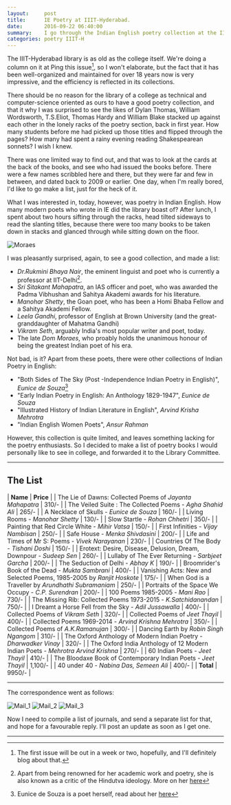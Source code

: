 ```yaml
---
layout:     post
title:      IE Poetry at IIIT-Hyderabad.
date:       2016-09-22 06:40:00
summary:    I go through the Indian English poetry collection at the IIIT-H library, and decide to bring about changes.
categories: poetry IIIT-H
---
```


The IIIT-Hyderabad library is as old as the college itself. We're doing a column on it at Ping this issue[^1], so I won't elaborate, but the fact that it has been well-organized and maintained for over 18 years now is very impressive, and the efficiency is reflected in its collections.

There should be no reason for the library of a college as technical and computer-science oriented as ours to have a good poetry collection, and that it why I was surprised to see the likes of Dylan Thomas, William Wordsworth, T.S.Eliot, Thomas Hardy and William Blake stacked up against each other in the lonely racks of the poetry section, back in first year. How many students before me had picked up those titles and flipped through the pages? How many had spent a rainy evening reading Shakespearean sonnets? I wish I knew.

There was one limited way to find out, and that was to look at the cards at the back of the books, and see who had issued the books before. There were a few names scribbled here and there, but they were far and few in between, and dated back to 2009 or earlier. One day, when I'm really bored, I'd like to go make a list, just for the heck of it.

What I was interested in, today, however, was poetry in Indian English. How many modern poets who wrote in IE did the library boast of? After lunch, I spent about two hours sifting through the racks, head tilted sideways to read the slanting titles, because there were too many books to be taken down in stacks and glanced through while sitting down on the floor.

![Moraes](https://raw.githubusercontent.com/darthbhyrava/write/gh-pages/images/moraes.jpg?token=AKdn0QMR362fong82SQ_nVnpEs1fxy3Mks5cnMn_wA%3D%3D)

I was pleasantly surprised, again, to see a good collection, and made a list:

 - _Dr.Rukmini Bhaya Nair_, the eminent linguist and poet who is currently a professor at IIT-Delhi[^2].
 - _Sri Sitakant Mahapatra_, an IAS officer and poet, who was awarded the Padma Vibhushan and Sahitya Akademi awards for his literature.
 - _Manohar Shetty_, the Goan poet, who has been a Homi Bhaba Fellow and a Sahitya Akademi Fellow.
 - _Leela Gandhi_, professor of English at Brown University (and the great-granddaughter of Mahatma Gandhi)
 - _Vikram Seth_, arguably India's most popular writer and poet, today. 
 - The late _Dom Moraes_, who proably holds the unanimous honour of being the greatest Indian poet of his era.

 Not bad, is it? Apart from these poets, there were other collections of Indian Poetry in English:

 - "Both Sides of The Sky (Post -Independence Indian Poetry in English)", _Eunice de Souza_[^3]
 - "Early Indian Poetry in English: An Anthology 1829-1947", _Eunice de Souza_
 - "Illustrated History of Indian Literature in English", _Arvind Krisha Mehrotra_
 - "Indian English Women Poets", _Ansur Rahman_

However, this collection is quite limited, and leaves something lacking for the poetry enthusiasts. So I decided to make a list of poetry books I would personally like to see in college, and forwarded it to the Library Committee. 

***

## The List  


| __Name__ | __Price__ |
| The Lie of Dawns: Collected Poems of _Jayanta Mahapatra_ | 310/- |
| The Veiled Suite : The Collected Poems - _Agha Shahid Ali_ | 265/- |
| A Necklace of Skulls - _Eunice de Souza_ | 160/- |
| Living Rooms - _Manohar Shetty_ | 130/- |
| Slow Startle - _Rohan Chhetri_ | 350/- |
| Painting that Red Circle White - _Mihir Vatsa_ | 150/- |
| First Infinities - _Vijay Nambisan_ | 250/- |
| Safe House - _Menka Shivdasini_ | 200/- |
| Life and Times of Mr S: Poems - _Vivek Narayanan_ | 230/- |
| Countries Of The Body - _Tishani Doshi_ | 150/- |
| Erotext: Desire, Disease, Delusion, Dream, Downpour - _Sudeep Sen_ | 260/- |
| Lullaby of The Ever Returning - _Sarbjeet Garcha_ | 200/- |
| The Seduction of Delhi - _Abhay K_ | 190/- |
| Broomrider's Book of the Dead - _Mukta Sambrani_ | 400/- |
| Vanishing Acts: New and Selected Poems, 1985-2005 by _Ranjit Hoskote_ | 175/- |
| When God is a Traveller by _Arundhathi Subramaniam_ | 250/- |
| Portraits of the Space We Occupy - _C.P. Surendran_ | 200/- |
| 100 Poems 1985-2005 - _Mani Rao_ | 730/- |
| The Missing Rib: Collected Poems 1973-2015 - _K.Satchidanandan_ | 750/- |
| I Dreamt a Horse Fell from the Sky - _Adil Jussawalla_ | 400/- |
| Collected Poems of _Vikram Seth_ | 320/- |
| Collected Poems of _Jeet Thayil_ | 400/- |
| Collected Poems 1969-2014 - _Arvind Krishna Mehrotra_ | 350/- |
| Collected Poems of _A.K.Ramanujan_ | 300/- |
| Dancing Earth by _Robin Singh Ngangom_ | 310/- |
| The Oxford Anthology of Modern Indian Poetry - _Dharwadker Vinay_ | 320/- |
| The Oxford India Anthology of 12 Modern Indian Poets -  _Mehrotra Arvind Krishna_ | 270/- |
| 60 Indian Poets - _Jeet Thayil_ | 410/- |
| The Bloodaxe Book of Contemporary Indian Poets - _Jeet Thayil_ | 1,100/- |
| 40 under 40 - _Nabina Das, Semeen Ali_ | 400/- |
| __Total__ | 9950/- |


***


The correspondence went as follows:

![Mail_1](https://raw.githubusercontent.com/darthbhyrava/write/gh-pages/images/mail1.png?token=AKdn0a_5BGcUEDfxK8wvsfBd_Z9yJzudks5cnMoawA%3D%3D)
![Mail_2](https://raw.githubusercontent.com/darthbhyrava/write/gh-pages/images/mail2.png?token=AKdn0a-0frmzLTiEJevrM0hcG7vj2cohks5cnMoswA%3D%3D)
![Mail_3](https://raw.githubusercontent.com/darthbhyrava/write/gh-pages/images/mail3.png?token=AKdn0RYFaQkeV-AhbgjJryLtimzUnYNhks5cnMo9wA%3D%3D)

Now I need to compile a list of journals, and send a separate list for that, and hope for a favourable reply. I'll post an update as soon as I get one.

***

[^1]: The first issue will be out in a week or two, hopefully, and I'll definitely blog about that.
[^2]: Apart from being renowned for her academic work and poetry, she is also known as a critic of the Hindutva ideology. More on her [here](https://en.wikipedia.org/wiki/Rukmini_Bhaya_Nair)
[^3]: Eunice de Souza is a poet herself, read about her [here](https://en.wikipedia.org/wiki/Eunice_de_Souza)